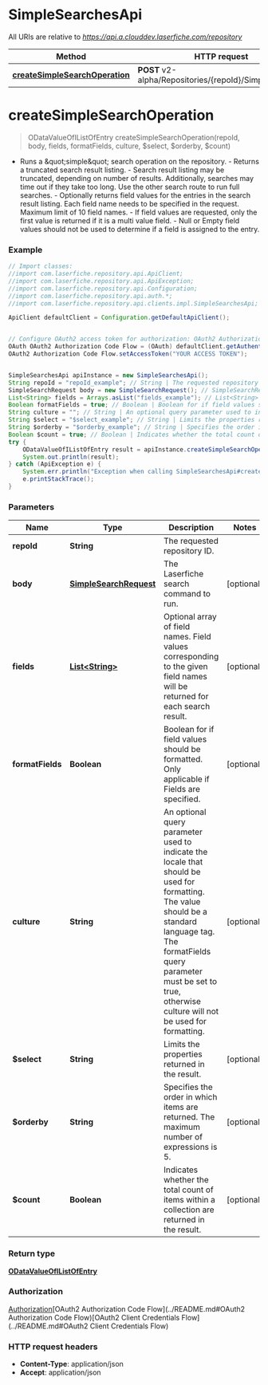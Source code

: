 # SimpleSearchesApi

All URIs are relative to *https://api.a.clouddev.laserfiche.com/repository*

Method | HTTP request | Description
------------- | ------------- | -------------
[**createSimpleSearchOperation**](SimpleSearchesApi.md#createSimpleSearchOperation) | **POST** v2-alpha/Repositories/{repoId}/SimpleSearches | 

<a name="createSimpleSearchOperation"></a>
# **createSimpleSearchOperation**
> ODataValueOfIListOfEntry createSimpleSearchOperation(repoId, body, fields, formatFields, culture, $select, $orderby, $count)



- Runs a \&quot;simple\&quot; search operation on the repository. - Returns a truncated search result listing. - Search result listing may be truncated, depending on number of results. Additionally, searches may time out if they take too long. Use the other search route to run full searches. - Optionally returns field values for the entries in the search result listing. Each field name needs to be specified in the request. Maximum limit of 10 field names. - If field values are requested, only the first value is returned if it is a multi value field. - Null or Empty field values should not be used to determine if a field is assigned to the entry.

### Example
```java
// Import classes:
//import com.laserfiche.repository.api.ApiClient;
//import com.laserfiche.repository.api.ApiException;
//import com.laserfiche.repository.api.Configuration;
//import com.laserfiche.repository.api.auth.*;
//import com.laserfiche.repository.api.clients.impl.SimpleSearchesApi;

ApiClient defaultClient = Configuration.getDefaultApiClient();


// Configure OAuth2 access token for authorization: OAuth2 Authorization Code Flow
OAuth OAuth2 Authorization Code Flow = (OAuth) defaultClient.getAuthentication("OAuth2 Authorization Code Flow");
OAuth2 Authorization Code Flow.setAccessToken("YOUR ACCESS TOKEN");


SimpleSearchesApi apiInstance = new SimpleSearchesApi();
String repoId = "repoId_example"; // String | The requested repository ID.
SimpleSearchRequest body = new SimpleSearchRequest(); // SimpleSearchRequest | The Laserfiche search command to run.
List<String> fields = Arrays.asList("fields_example"); // List<String> | Optional array of field names. Field values corresponding to the given field names will be returned for each search result. 
Boolean formatFields = true; // Boolean | Boolean for if field values should be formatted. Only applicable if Fields are specified.
String culture = ""; // String | An optional query parameter used to indicate the locale that should be used for formatting.             The value should be a standard language tag. The formatFields query parameter must be set to true, otherwise             culture will not be used for formatting.
String $select = "$select_example"; // String | Limits the properties returned in the result.
String $orderby = "$orderby_example"; // String | Specifies the order in which items are returned. The maximum number of expressions is 5.
Boolean $count = true; // Boolean | Indicates whether the total count of items within a collection are returned in the result.
try {
    ODataValueOfIListOfEntry result = apiInstance.createSimpleSearchOperation(repoId, body, fields, formatFields, culture, $select, $orderby, $count);
    System.out.println(result);
} catch (ApiException e) {
    System.err.println("Exception when calling SimpleSearchesApi#createSimpleSearchOperation");
    e.printStackTrace();
}
```

### Parameters

Name | Type | Description  | Notes
------------- | ------------- | ------------- | -------------
 **repoId** | **String**| The requested repository ID. |
 **body** | [**SimpleSearchRequest**](SimpleSearchRequest.md)| The Laserfiche search command to run. | [optional]
 **fields** | [**List&lt;String&gt;**](String.md)| Optional array of field names. Field values corresponding to the given field names will be returned for each search result.  | [optional]
 **formatFields** | **Boolean**| Boolean for if field values should be formatted. Only applicable if Fields are specified. | [optional]
 **culture** | **String**| An optional query parameter used to indicate the locale that should be used for formatting.             The value should be a standard language tag. The formatFields query parameter must be set to true, otherwise             culture will not be used for formatting. | [optional]
 **$select** | **String**| Limits the properties returned in the result. | [optional]
 **$orderby** | **String**| Specifies the order in which items are returned. The maximum number of expressions is 5. | [optional]
 **$count** | **Boolean**| Indicates whether the total count of items within a collection are returned in the result. | [optional]

### Return type

[**ODataValueOfIListOfEntry**](ODataValueOfIListOfEntry.md)

### Authorization

[Authorization](../README.md#Authorization)[OAuth2 Authorization Code Flow](../README.md#OAuth2 Authorization Code Flow)[OAuth2 Client Credentials Flow](../README.md#OAuth2 Client Credentials Flow)

### HTTP request headers

 - **Content-Type**: application/json
 - **Accept**: application/json

